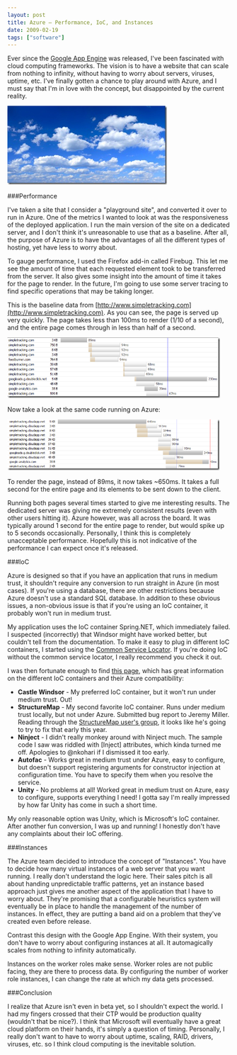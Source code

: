 ```yaml
---
layout: post
title: Azure – Performance, IoC, and Instances
date: 2009-02-19
tags: ["software"]
---
```


Ever since the [Google App Engine](http://code.google.com/appengine/) was released, I've been fascinated with cloud computing frameworks. The vision is to have a website that can scale from nothing to infinity, without having to worry about servers, viruses, uptime, etc. I've finally gotten a chance to play around with Azure, and I must say that I'm in love with the concept, but disappointed by the current reality.

![Azure](azure-thumb.jpg "Azure") 

###Performance

I've taken a site that I consider a "playground site", and converted it over to run in Azure. One of the metrics I wanted to look at was the responsiveness of the deployed application. I run the main version of the site on a dedicated server, and I don't think it's unreasonable to use that as a baseline. After all, the purpose of Azure is to have the advantages of all the different types of hosting, yet have less to worry about.

To gauge performance, I used the Firefox add-in called Firebug. This let me see the amount of time that each requested element took to be transferred from the server. It also gives some insight into the amount of time it takes for the page to render. In the future, I'm going to use some server tracing to find specific operations that may be taking longer.

This is the baseline data from [http://www.simpletracking.com](http://www.simpletracking.com). As you can see, the page is served up very quickly. The page takes less than 100ms to render (1/10 of a second), and the entire page comes through in less than half of a second.

![simpletracking.com](simpletrackingcom-thumb.png)

Now take a look at the same code running on Azure:

![simpletracking.cloudapp.net](simpletrackingcloudappnet-thumb.png)

To render the page, instead of 89ms, it now takes ~650ms. It takes a full second for the entire page and its elements to be sent down to the client.

Running both pages several times started to give me interesting results. The dedicated server was giving me extremely consistent results (even with other users hitting it). Azure however, was all across the board. It was typically around 1 second for the entire page to render, but would spike up to 5 seconds occasionally. Personally, I think this is completely unacceptable performance. Hopefully this is not indicative of the performance I can expect once it's released.

###IoC

Azure is designed so that if you have an application that runs in medium trust, it shouldn't require any conversion to run straight in Azure (in most cases). If you're using a database, there are other restrictions because Azure doesn't use a standard SQL database. In addition to these obvious issues, a non-obvious issue is that if you're using an IoC container, it probably won't run in medium trust.

My application uses the IoC container Spring.NET, which immediately failed. I suspected (incorrectly) that Windsor might have worked better, but couldn't tell from the documentation. To make it easy to plug in different IoC containers, I started using the [Common Service Locator](http://www.codeplex.com/CommonServiceLocator). If you're doing IoC without the common service locator, I really recommend you check it out.

I was then fortunate enough to find [this page](http://onceuponans.blogspot.com/2009/01/how-i-spent-my-winter-vacation-two.html), which has great information on the different IoC containers and their Azure compatibility:

* **Castle Windsor** - My preferred IoC container, but it won't run under medium trust. Out!      
* **StructureMap** - My second favorite IoC container. Runs under medium trust locally, but not under Azure. Submitted bug report to Jeremy Miller. Reading through the [StructureMap user's group](http://groups.google.com/group/structuremap-users), it looks like he's going to try to fix that early this year.      
* **Ninject** - I didn't really monkey around with Ninject much. The sample code I saw was riddled with [Inject] attributes, which kinda turned me off. Apologies to @nkohari if I dismissed it too early.      
* **Autofac** - Works great in medium trust under Azure, easy to configure, but doesn't support registering arguments for constructor injection at configuration time. You have to specify them when you resolve the service.      
* **Unity** - No problems at all! Worked great in medium trust on Azure, easy to configure, supports everything I need! I gotta say I'm really impressed by how far Unity has come in such a short time.  

My only reasonable option was Unity, which is Microsoft's IoC container. After another fun conversion, I was up and running! I honestly don't have any complaints about their IoC offering.

###Instances

The Azure team decided to introduce the concept of "Instances". You have to decide how many virtual instances of a web server that you want running. I really don't understand the logic here. Their sales pitch is all about handing unpredictable traffic patterns, yet an instance based approach just gives me another aspect of the application that I have to worry about. They're promising that a configurable heuristics system will eventually be in place to handle the management of the number of instances. In effect, they are putting a band aid on a problem that they've created even before release.

Contrast this design with the Google App Engine. With their system, you don't have to worry about configuring instances at all. It automagically scales from nothing to infinity automatically.

Instances on the worker roles make sense. Worker roles are not public facing, they are there to process data. By configuring the number of worker role instances, I can change the rate at which my data gets processed.

###Conclusion

I realize that Azure isn't even in beta yet, so I shouldn't expect the world. I had my fingers crossed that their CTP would be production quality (wouldn't that be nice?). I think that Microsoft will eventually have a great cloud platform on their hands, it's simply a question of timing. Personally, I really don't want to have to worry about uptime, scaling, RAID, drivers, viruses, etc. so I think cloud computing is the inevitable solution.